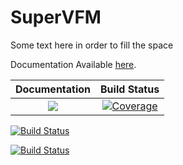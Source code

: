 # SuperVFM

Some text here in order to fill the space

Documentation Available [here](https://pstasiak2000.github.io/SuperVFM/).

| **Documentation**                                                         | **Build Status**                                                                                |
|:-------------------------------------------------------------------------:|:-----------------------------------------------------------------------------------------------:|
| [![][docs-dev-img]][docs-dev-url] | [![Coverage](https://codecov.io/gh/pstasiak2000/SuperVFM.jl/branch/main/graph/badge.svg)](https://codecov.io/gh/pstasiak2000/SuperVFM.jl) |



[![Build Status](https://github.com/pstasiak2000/SuperVFM.jl/actions/workflows/CI/badge.svg)](https://github.com/pstasiak2000/SuperVFM.jl/actions/workflows/CI.yml?query=branch%3Amain)


[![Build Status](https://github.com/pstasiak2000/SuperVFM.jl/actions/workflows/CI.yml/badge.svg?branch=main)](https://github.com/pstasiak2000/SuperVFM.jl/actions/workflows/CI.yml?query=branch%3Amain)

[docs-dev-img]: https://img.shields.io/badge/docs-dev-blue.svg
[docs-dev-url]: https://pstasiak2000.github.io/SuperVFM/dev/
